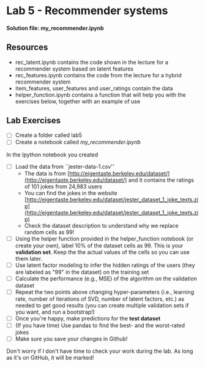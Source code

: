 # Lab 5 - Recommender systems

#### Solution file: my_recommender.ipynb

## Resources

* rec_latent.ipynb contains the code shown in the lecture for a recommender system based on latent features
* rec_features.ipynb contains the code from the lecture for a hybrid recommender system
* item_features, user_features and user_ratings contain the data
* helper_function.ipynb contains a function that will help you with the exercises below, together with an example of use


## Lab Exercises

- [ ] Create a folder called lab5
- [ ] Create a notebook called *my_recommender.ipynb*

In the Ipython notebook you created
- [ ] Load the data from ``jester-data-1.csv''
    * The data is from [http://eigentaste.berkeley.edu/dataset/](http://eigentaste.berkeley.edu/dataset/) and it contains the ratings of 101 jokes from 24,983 users
	* You can find the jokes in the website [http://eigentaste.berkeley.edu/dataset/jester_dataset_1_joke_texts.zip](http://eigentaste.berkeley.edu/dataset/jester_dataset_1_joke_texts.zip)
	* Check the dataset description to understand why we replace random cells as 99!
- [ ] Using the helper function provided in the helper_function notebook (or create your own), label 10% of the dataset cells as 99. This is your **validation set**. Keep the the actual values of the cells so you can use them later. 
- [ ] Use latent factor modeling to infer the hidden ratings of the users (they are labeled as "99" in the dataset) on the training set
- [ ] Calculate the performance (e.g., MSE) of the algorithm on the validation dataset
- [ ] Repeat the two points above changing hyper-parameters (i.e., learning rate, number of iterations of SVD, number of latent factors, etc.) as needed to get good results (you can create multiple validation sets if you want, and run a bootstrap!)
- [ ] Once you're happy, make predictions for the **test dataset**
- [ ] (If you have time) Use pandas to find the best- and the worst-rated jokes
- [ ] Make sure you save your changes in Github!

Don't worry if I don't have time to check your work during the lab. As long as it's on GitHub, it will be marked!






